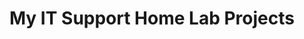 <h1>My IT Support Home Lab Projects<h1>

<!-- [YouTube Demonstration]() --!>



<!--
 ```diff
- text in red
+ text in green
! text in orange
# text in gray
@@ text in purple (and bold)@@
```
--!>

